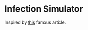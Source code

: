 # Infection Simulator

Inspired by [this](https://www.washingtonpost.com/graphics/2020/world/corona-simulator/) famous article.